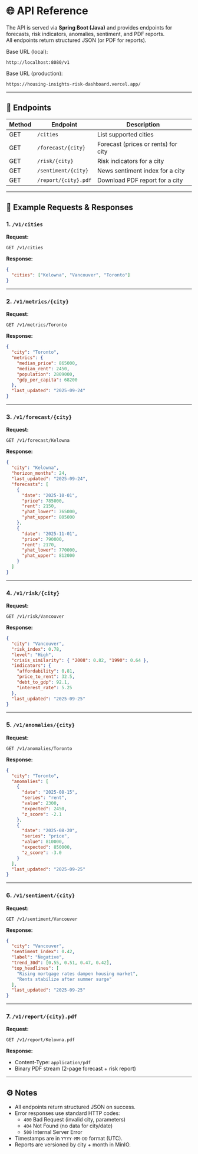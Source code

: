 # 🌐 API Reference

The API is served via **Spring Boot (Java)** and provides endpoints for forecasts, risk indicators, anomalies, sentiment, and PDF reports.  
All endpoints return structured JSON (or PDF for reports).

Base URL (local):

```http
http://localhost:8080/v1
```

Base URL (production):

```http
https://housing-insights-risk-dashboard.vercel.app/
```

---

## 📌 Endpoints

| Method | Endpoint             | Description                         |
| ------ | -------------------- | ----------------------------------- |
| GET    | `/cities`            | List supported cities               |
| GET    | `/forecast/{city}`   | Forecast (prices or rents) for city |
| GET    | `/risk/{city}`       | Risk indicators for a city          |
| GET    | `/sentiment/{city}`  | News sentiment index for a city     |
| GET    | `/report/{city}.pdf` | Download PDF report for a city      |

---

## 📝 Example Requests & Responses

### 1. `/v1/cities`

**Request:**

```http
GET /v1/cities
```

**Response:**

```json
{
  "cities": ["Kelowna", "Vancouver", "Toronto"]
}
```

---

### 2. `/v1/metrics/{city}`

**Request:**

```http
GET /v1/metrics/Toronto
```

**Response:**

```json
{
  "city": "Toronto",
  "metrics": {
    "median_price": 865000,
    "median_rent": 2450,
    "population": 2809000,
    "gdp_per_capita": 68200
  },
  "last_updated": "2025-09-24"
}
```

---

### 3. `/v1/forecast/{city}`

**Request:**

```http
GET /v1/forecast/Kelowna
```

**Response:**

```json
{
  "city": "Kelowna",
  "horizon_months": 24,
  "last_updated": "2025-09-24",
  "forecasts": [
    {
      "date": "2025-10-01",
      "price": 785000,
      "rent": 2150,
      "yhat_lower": 765000,
      "yhat_upper": 805000
    },
    {
      "date": "2025-11-01",
      "price": 790000,
      "rent": 2170,
      "yhat_lower": 770000,
      "yhat_upper": 812000
    }
  ]
}
```

---

### 4. `/v1/risk/{city}`

**Request:**

```http
GET /v1/risk/Vancouver
```

**Response:**

```json
{
  "city": "Vancouver",
  "risk_index": 0.78,
  "level": "High",
  "crisis_similarity": { "2008": 0.82, "1990": 0.64 },
  "indicators": {
    "affordability": 0.81,
    "price_to_rent": 32.5,
    "debt_to_gdp": 92.1,
    "interest_rate": 5.25
  },
  "last_updated": "2025-09-25"
}
```

---

### 5. `/v1/anomalies/{city}`

**Request:**

```http
GET /v1/anomalies/Toronto
```

**Response:**

```json
{
  "city": "Toronto",
  "anomalies": [
    {
      "date": "2025-08-15",
      "series": "rent",
      "value": 2300,
      "expected": 2450,
      "z_score": -2.1
    },
    {
      "date": "2025-08-20",
      "series": "price",
      "value": 810000,
      "expected": 850000,
      "z_score": -3.0
    }
  ],
  "last_updated": "2025-09-25"
}
```

---

### 6. `/v1/sentiment/{city}`

**Request:**

```http
GET /v1/sentiment/Vancouver
```

**Response:**

```json
{
  "city": "Vancouver",
  "sentiment_index": 0.42,
  "label": "Negative",
  "trend_30d": [0.55, 0.51, 0.47, 0.42],
  "top_headlines": [
    "Rising mortgage rates dampen housing market",
    "Rents stabilize after summer surge"
  ],
  "last_updated": "2025-09-25"
}
```

---

### 7. `/v1/report/{city}.pdf`

**Request:**

```http
GET /v1/report/Kelowna.pdf
```

**Response:**

- Content-Type: `application/pdf`
- Binary PDF stream (2-page forecast + risk report)

---

## ⚙️ Notes

- All endpoints return structured JSON on success.
- Error responses use standard HTTP codes:
  - `400` Bad Request (invalid city, parameters)
  - `404` Not Found (no data for city/date)
  - `500` Internal Server Error
- Timestamps are in `YYYY-MM-DD` format (UTC).
- Reports are versioned by city + month in MinIO.
